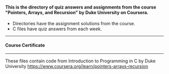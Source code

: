 #### This is the directory of quiz answers and assignments from the course "Pointers, Arrays, and Recursion" by Duke University on Coursera. ####



* Directories have the assignment solutions from the course.
* C files have quiz answers from each week.

------------------------------------------------------------

#### Course Certificate ####

------------------------------------------------------------

These files contain code from
Introduction to Programming in C by Duke University
https://www.coursera.org/learn/pointers-arrays-recursion




